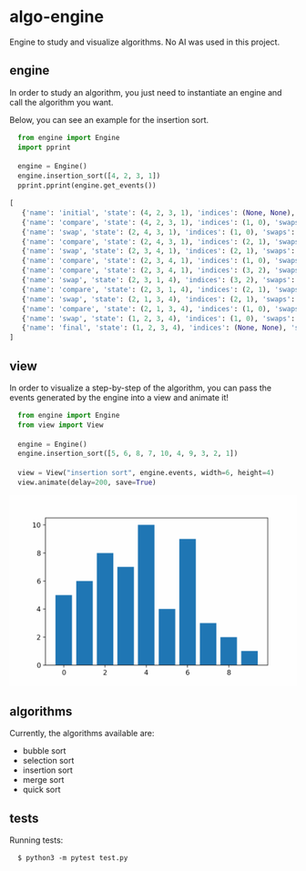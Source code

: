 # algo-engine
Engine to study and visualize algorithms. No AI was used in this project.

## engine
In order to study an algorithm, you just need to instantiate an engine 
and call the algorithm you want.

Below, you can see an example for the insertion sort.
  ```python
    from engine import Engine
    import pprint

    engine = Engine()
    engine.insertion_sort([4, 2, 3, 1])
    pprint.pprint(engine.get_events())
  ```
  ```python
[
     {'name': 'initial', 'state': (4, 2, 3, 1), 'indices': (None, None), 'swaps': 0, 'comparisons': 0},
     {'name': 'compare', 'state': (4, 2, 3, 1), 'indices': (1, 0), 'swaps': 0, 'comparisons': 1},
     {'name': 'swap', 'state': (2, 4, 3, 1), 'indices': (1, 0), 'swaps': 1, 'comparisons': 1},
     {'name': 'compare', 'state': (2, 4, 3, 1), 'indices': (2, 1), 'swaps': 1, 'comparisons': 2},
     {'name': 'swap', 'state': (2, 3, 4, 1), 'indices': (2, 1), 'swaps': 2, 'comparisons': 2},
     {'name': 'compare', 'state': (2, 3, 4, 1), 'indices': (1, 0), 'swaps': 2, 'comparisons': 3},
     {'name': 'compare', 'state': (2, 3, 4, 1), 'indices': (3, 2), 'swaps': 2, 'comparisons': 4},
     {'name': 'swap', 'state': (2, 3, 1, 4), 'indices': (3, 2), 'swaps': 3, 'comparisons': 4},
     {'name': 'compare', 'state': (2, 3, 1, 4), 'indices': (2, 1), 'swaps': 3, 'comparisons': 5},
     {'name': 'swap', 'state': (2, 1, 3, 4), 'indices': (2, 1), 'swaps': 4, 'comparisons': 5},
     {'name': 'compare', 'state': (2, 1, 3, 4), 'indices': (1, 0), 'swaps': 4, 'comparisons': 6},
     {'name': 'swap', 'state': (1, 2, 3, 4), 'indices': (1, 0), 'swaps': 5, 'comparisons': 6},
     {'name': 'final', 'state': (1, 2, 3, 4), 'indices': (None, None), 'swaps': 5, 'comparisons': 6}
]
  ```

## view
In order to visualize a step-by-step of the algorithm, you can pass the events
generated by the engine into a view and animate it!

```python
  from engine import Engine
  from view import View

  engine = Engine()
  engine.insertion_sort([5, 6, 8, 7, 10, 4, 9, 3, 2, 1])

  view = View("insertion sort", engine.events, width=6, height=4)
  view.animate(delay=200, save=True)
 ```
  ![insertion sort animation example](https://github.com/cathoderay/algo-engine/blob/main/media/insertion_sort_example.gif)


## algorithms
Currently, the algorithms available are:
  * bubble sort
  * selection sort
  * insertion sort
  * merge sort
  * quick sort

## tests
 Running tests:
   ```
     $ python3 -m pytest test.py
   ```
